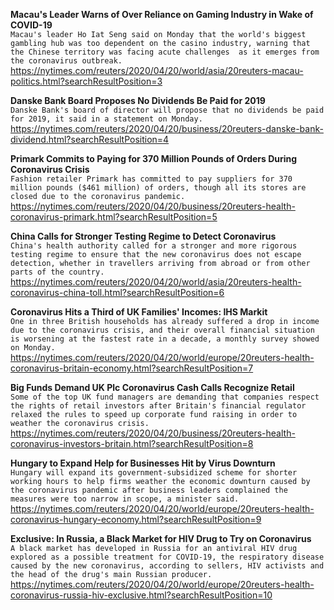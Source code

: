 **Macau's Leader Warns of Over Reliance on Gaming Industry in Wake of COVID-19**\
`Macau's leader Ho Iat Seng said on Monday that the world's biggest gambling hub was too dependent on the casino industry, warning that the Chinese territory was facing acute challenges  as it emerges from the coronavirus outbreak.`\
https://nytimes.com/reuters/2020/04/20/world/asia/20reuters-macau-politics.html?searchResultPosition=3

**Danske Bank Board Proposes No Dividends Be Paid for 2019**\
`Danske Bank's board of director will propose that no dividends be paid for 2019, it said in a statement on Monday. `\
https://nytimes.com/reuters/2020/04/20/business/20reuters-danske-bank-dividend.html?searchResultPosition=4

**Primark Commits to Paying for 370 Million Pounds of Orders During Coronavirus Crisis**\
`Fashion retailer Primark has committed to pay suppliers for 370 million pounds ($461 million) of orders, though all its stores are closed due to the coronavirus pandemic.`\
https://nytimes.com/reuters/2020/04/20/business/20reuters-health-coronavirus-primark.html?searchResultPosition=5

**China Calls for Stronger Testing Regime to Detect Coronavirus**\
`China's health authority called for a stronger and more rigorous testing regime to ensure that the new coronavirus does not escape detection, whether in travellers arriving from abroad or from other parts of the country. `\
https://nytimes.com/reuters/2020/04/20/world/asia/20reuters-health-coronavirus-china-toll.html?searchResultPosition=6

**Coronavirus Hits a Third of UK Families' Incomes: IHS Markit**\
`One in three British households has already suffered a drop in income due to the coronavirus crisis, and their overall financial situation is worsening at the fastest rate in a decade, a monthly survey showed on Monday.`\
https://nytimes.com/reuters/2020/04/20/world/europe/20reuters-health-coronavirus-britain-economy.html?searchResultPosition=7

**Big Funds Demand UK Plc Coronavirus Cash Calls Recognize Retail**\
`Some of the top UK fund managers are demanding that companies respect the rights of retail investors after Britain's financial regulator relaxed the rules to speed up corporate fund raising in order to weather the coronavirus crisis.`\
https://nytimes.com/reuters/2020/04/20/business/20reuters-health-coronavirus-investors-britain.html?searchResultPosition=8

**Hungary to Expand Help for Businesses Hit by Virus Downturn**\
`Hungary will expand its government-subsidized scheme for shorter working hours to help firms weather the economic downturn caused by the coronavirus pandemic after business leaders complained the measures were too narrow in scope, a minister said.   `\
https://nytimes.com/reuters/2020/04/20/world/europe/20reuters-health-coronavirus-hungary-economy.html?searchResultPosition=9

**Exclusive: In Russia, a Black Market for HIV Drug to Try on Coronavirus**\
`A black market has developed in Russia for an antiviral HIV drug explored as a possible treatment for COVID-19, the respiratory disease caused by the new coronavirus, according to sellers, HIV activists and the head of the drug's main Russian producer.`\
https://nytimes.com/reuters/2020/04/20/world/europe/20reuters-health-coronavirus-russia-hiv-exclusive.html?searchResultPosition=10

